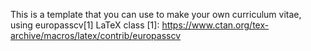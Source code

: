 This is a template that you can use to make your own curriculum vitae, using europasscv[1] LaTeX class 
[1]: https://www.ctan.org/tex-archive/macros/latex/contrib/europasscv